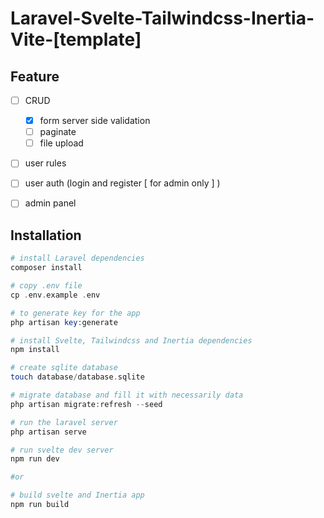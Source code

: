 # Laravel-Svelte-Tailwindcss-Inertia-Vite-[template]



## Feature
  - [ ] CRUD
    - [x] form server side validation
    - [ ] paginate
    - [ ] file upload 
  - [ ] user rules
  - [ ] user auth (login and register [ for admin only ] )
  - [ ] admin panel


## Installation
```php
# install Laravel dependencies
composer install

# copy .env file
cp .env.example .env

# to generate key for the app
php artisan key:generate 

# install Svelte, Tailwindcss and Inertia dependencies
npm install

# create sqlite database
touch database/database.sqlite

# migrate database and fill it with necessarily data
php artisan migrate:refresh --seed

# run the laravel server
php artisan serve 

# run svelte dev server
npm run dev 

#or

# build svelte and Inertia app
npm run build 
```
